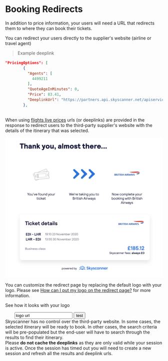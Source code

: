 # Booking Redirects

In addition to price information, your users will need a URL that redirects them to where they can book their tickets. 

You can redirect your users directly to the supplier's website (airline or travel agent)

> Example deeplink

```json
"PricingOptions": [
        {
          "Agents": [
            4499211
          ],
          "QuoteAgeInMinutes": 0,
          "Price": 83.41,
          "DeeplinkUrl": "https://partners.api.skyscanner.net/apiservices/deeplink/v2?_cje=jzj5DawL5zJyT%2bnfe1..."
        },
      
```

When using [flights live prices](#flights-live-prices) urls (or deeplinks) are provided in the response to redirect users to the third-party supplier's website with the details of the itinerary that was selected. 

![deeplink page](/images/deeplink.png)

You can customize the redirect page by replacing the default logo with your logo. Please see [How can I put my logo on the redirect page?](https://support.business.skyscanner.net/hc/en-us/articles/115005566769-How-can-I-put-my-logo-on-the-redirect-page-) for more information.

See how it looks with your logo

<form action="redirect_page.html" method="GET" style="margin: 0 30px">
  <input type="text" name="logo_url" value="logo url"/>
  <input type="submit" value="test"/>
</form>

<aside class="notice">
Skyscanner has no control over the third-party website. In some cases, the selected itinerary will be ready to book. In other cases, the search criteria will be pre-populated but the end-user will have to search through the results to find their itinerary.
</aside>

<aside class="warning">
Please <b>do not cache the deeplinks</b> as they are only valid while your session is active. Once the session has timed out you will need to create a new session and refresh all the results and deeplink urls. 
</aside>  